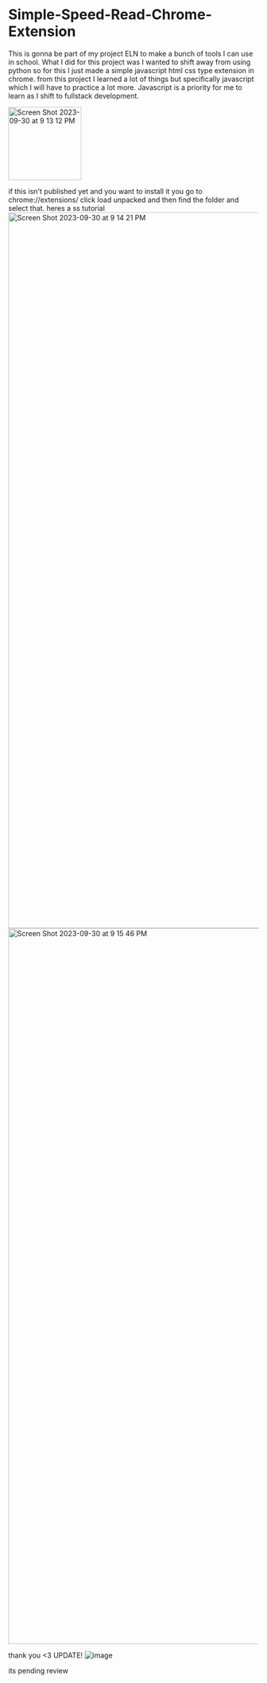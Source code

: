 # Simple-Speed-Read-Chrome-Extension
This is gonna be part of my project ELN to make a bunch of tools I can use in school. What I did for this project was I wanted to shift away from using python so for this I just made a simple javascript html css type extension in chrome. from this project I learned a lot of things but specifically javascript which I will have to practice a lot more. Javascript is a priority for me to learn as I shift to fullstack development.

<img width="147" alt="Screen Shot 2023-09-30 at 9 13 12 PM" src="https://github.com/EloniX-X/Simple-Speed-Read-Chrome-Extension/assets/62807180/091af880-ab1b-4bc5-8e56-cd1e7c621a55">

if this isn't published yet and you want to install it you go to chrome://extensions/ click load unpacked and then find the folder and select that.
heres a ss tutorial
<img width="1440" alt="Screen Shot 2023-09-30 at 9 14 21 PM" src="https://github.com/EloniX-X/Simple-Speed-Read-Chrome-Extension/assets/62807180/9a320f72-7aab-4121-b2fe-1d6b364d4547">
<img width="1440" alt="Screen Shot 2023-09-30 at 9 15 46 PM" src="https://github.com/EloniX-X/Simple-Speed-Read-Chrome-Extension/assets/62807180/7af18bd4-1a42-4fda-82c2-9513c4791fd7">

thank you <3
UPDATE!
![image](https://github.com/EloniX-X/Simple-Speed-Read-Chrome-Extension/assets/62807180/9fb1613b-0595-4719-aa98-6c7ee078c6d0)

its pending review

